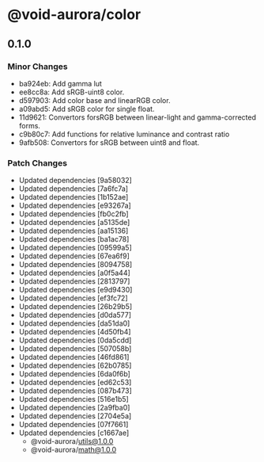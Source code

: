 # @void-aurora/color

## 0.1.0

### Minor Changes

- ba924eb: Add gamma lut
- ee8cc8a: Add sRGB-uint8 color.
- d597903: Add color base and linearRGB color.
- a09abd5: Add sRGB color for single float.
- 11d9621: Convertors forsRGB between linear-light and gamma-corrected forms.
- c9b80c7: Add functions for relative luminance and contrast ratio
- 9afb508: Convertors for sRGB between uint8 and float.

### Patch Changes

- Updated dependencies [9a58032]
- Updated dependencies [7a6fc7a]
- Updated dependencies [1b152ae]
- Updated dependencies [e93267a]
- Updated dependencies [fb0c2fb]
- Updated dependencies [a5135de]
- Updated dependencies [aa15136]
- Updated dependencies [ba1ac78]
- Updated dependencies [09599a5]
- Updated dependencies [67ea6f9]
- Updated dependencies [8094758]
- Updated dependencies [a0f5a44]
- Updated dependencies [2813797]
- Updated dependencies [e9d9430]
- Updated dependencies [ef3fc72]
- Updated dependencies [26b29b5]
- Updated dependencies [d0da577]
- Updated dependencies [da51da0]
- Updated dependencies [4d50fb4]
- Updated dependencies [0da5cdd]
- Updated dependencies [507058b]
- Updated dependencies [46fd861]
- Updated dependencies [62b0785]
- Updated dependencies [6da0f6b]
- Updated dependencies [ed62c53]
- Updated dependencies [087b473]
- Updated dependencies [516e1b5]
- Updated dependencies [2a9fba0]
- Updated dependencies [2704e5a]
- Updated dependencies [07f7661]
- Updated dependencies [c1667ae]
  - @void-aurora/utils@1.0.0
  - @void-aurora/math@1.0.0

